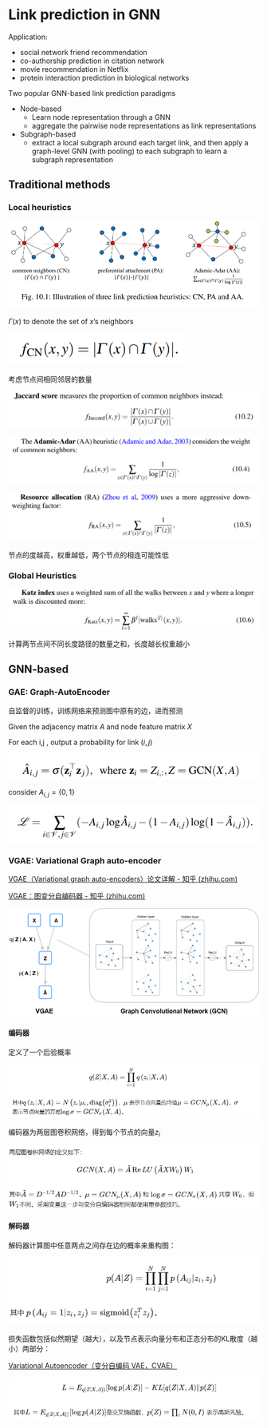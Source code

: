 # Link prediction in GNN

Application:

* social network friend recommendation
* co-authorship prediction in citation network
* movie recommendation in Netflix
* protein interaction prediction in biological networks



Two popular GNN-based link prediction paradigms

* Node-based
  * Learn node representation through a GNN 
  * aggregate the pairwise node representations as link representations
* Subgraph-based
  * extract a local subgraph around each target link, and then apply a graph-level GNN (with pooling) to each subgraph to learn a subgraph representation



## Traditional methods

### Local heuristics

![image-20221031203142566](./assets/image-20221031203142566.png)

$\Gamma(x)$ to denote the set of $x$’s neighbors

![image-20221031202620949](./assets/image-20221031202620949.png)

考虑节点间相同邻居的数量

![image-20221031202628844](./assets/image-20221031202628844.png)



![image-20221031202848384](./assets/image-20221031202848384.png)

![image-20221031203047046](./assets/image-20221031203047046.png)

节点的度越高，权重越低，两个节点的相连可能性低

### Global Heuristics

![image-20221031203349961](./assets/image-20221031203349961.png)

计算两节点间不同长度路径的数量之和，长度越长权重越小



## GNN-based

### GAE: Graph-AutoEncoder

自监督的训练，训练网络来预测图中原有的边，进而预测

Given the adjacency matrix $A$ and node feature matrix $X$

For each i,j , output a probability for link $(i,j)$

![image-20221031203745758](./assets/image-20221031203745758.png)

consider $A_{i,j}=\{0,1\}$

![image-20221031204049455](./assets/image-20221031204049455.png)

### VGAE: Variational Graph auto-encoder

[VGAE（Variational graph auto-encoders）论文详解 - 知乎 (zhihu.com)](https://zhuanlan.zhihu.com/p/78340397)

[VGAE：图变分自编码器 - 知乎 (zhihu.com)](https://zhuanlan.zhihu.com/p/345337636)

![(Variational) Graph Auto-Encoder](./assets/figure.png)

#### 编码器

定义了一个后验概率

![image-20221031214531490](./assets/image-20221031214531490.png)

编码器为两层图卷积网络，得到每个节点的向量$z_i$

![image-20221031214538953](./assets/image-20221031214538953.png)

#### 解码器

解码器计算图中任意两点之间存在边的概率来重构图：

![image-20221031214905229](./assets/image-20221031214905229.png)

损失函数包括似然期望（越大），以及节点表示向量分布和正态分布的KL散度（越小）两部分：

[Variational Autoencoder（变分自编码 VAE，CVAE）](https://blog.csdn.net/qq_39388410/article/details/79129197)

![image-20221031221005696](./assets/image-20221031221005696.png)